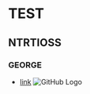 # TEST
## NTRTIOSS
### GEORGE
* [link](wwww.gmail.com)
![GitHub Logo](https://www.google.com/url?sa=i&url=https%3A%2F%2Fmedium.com%2Fbetter-programming%2Fusing-disjoint-set-union-find-to-build-a-maze-generator-7462ea3b8632&psig=AOvVaw2E655jtHgqQDTwtUXZh6C7&ust=1613229254382000&source=images&cd=vfe&ved=0CAIQjRxqFwoTCPCWj7jR5O4CFQAAAAAdAAAAABAD)
